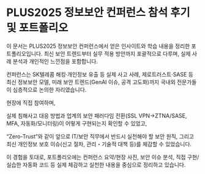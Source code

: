 # PLUS2025 정보보안 컨퍼런스 참석 후기 및 포트폴리오
이 문서는 PLUS2025 정보보안 컨퍼런스에서 얻은 인사이트와 학습 내용을 정리한 포트폴리오입니다. 최신 보안 트렌드부터 실무 적용 방안까지 포괄적으로 다루며, 실제 사례 분석과 개인적인 느낀점을 포함합니다.

컨퍼런스는 SK텔레콤 해킹·개인정보 유출 등 실제 사고 사례, 제로트러스트·SASE 등 최신 정보보안 모델, 미래 보안 트렌드(GenAI 이슈, 공격 고도화)까지 국내외 전문가들이 심층적으로 논의한 자리였습니다.

현장에 직접 참여하며,

실제 침해사고 대응 방법과 업계의 보안 패러다임 전환(SSL VPN→ZTNA/SASE, MFA, 자동화/모니터링)이 어떻게 구현되는지 확인할 수 있었고,

“Zero-Trust”와 같이 앞으로 IT/보안 직무에서 반드시 실천해야 할 보안 원칙, 그리고 최신 개인정보 보호 이슈(신고 절차, 관리・기술적 대책 등)를 체감할 수 있었습니다.

이 경험을 토대로,
포트폴리오에는 컨퍼런스 요약/현장 사진, 보안 이슈 분석, 직접 구현/실습한 자동화 코드 등 실제 체감하고 실천한 내용을 중심으로 정리하고 있습니다.
